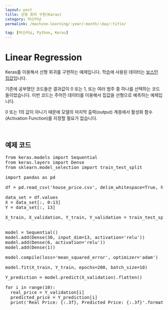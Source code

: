 ```yaml
---
layout: post
title: 선형 회귀 구현(Karas)
category: 머신러닝
permalink: /machine-learning/:year/:month/:day/:title/

tag: [머신러닝, Python, Keras]
---
```

# Linear Regression

Keras를 이용해서 선형 회귀를 구현하는 예제입니다. 학습에 사용된 데이터는 [보스턴 집값](/assets/machine-learning/house_price.csv)입니다.

기존에 공부했던 코드들은 결과값이 0 또는 1, 또는 여러 범주 중 하나를 선택하는 코드들이었습니다. 이번 코드는 주어진 데이터를 이용해서 집값을 선형으로 예측하는 예제입니다.

0 또는 1의 값이 아니기 때문에 모델의 마지막 출력(output) 계층에서 활성화 함수(Activation Function)를 지정할 필요가 없습니다.

<br>

## 예제 코드

<pre class="prettyprint">
from keras.models import Sequential
from keras.layers import Dense
from sklearn.model_selection import train_test_split

import pandas as pd

df = pd.read_csv('house_price.csv', delim_whitespace=True, header=None)

data_set = df.values
X = data_set[:, 0:13]
Y = data_set[:, 13]

X_train, X_validation, Y_train, Y_validation = train_test_split(X, Y,
                                                                test_size=0.2)

model = Sequential()
model.add(Dense(30, input_dim=13, activation='relu'))
model.add(Dense(6, activation='relu'))
model.add(Dense(1))

model.compile(loss='mean_squared_error', optimizer='adam')

model.fit(X_train, Y_train, epochs=200, batch_size=10)

Y_prediction = model.predict(X_validation).flatten()

for i in range(10):
  real_price = Y_validation[i]
  predicted_price = Y_prediction[i]
  print('Real Price: {:.3f}, Predicted Price: {:.3f}'.format(real_price,
                                                             predicted_price))
</pre>